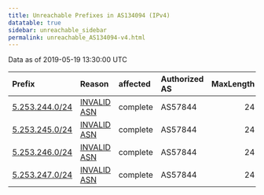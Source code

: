 ```yaml
---
title: Unreachable Prefixes in AS134094 (IPv4)
datatable: true
sidebar: unreachable_sidebar
permalink: unreachable_AS134094-v4.html
---
```


Data as of 2019-05-19 13:30:00 UTC


<div class="datatable-begin"></div>

| Prefix                                                 | Reason                                                                                                 | affected   | Authorized AS   |   MaxLength | Anchor                                         |   unreachable /24s |
|:-------------------------------------------------------|:-------------------------------------------------------------------------------------------------------|:-----------|:----------------|------------:|:-----------------------------------------------|-------------------:|
| [5.253.244.0/24](https://stat.ripe.net/5.253.244.0/24) | [INVALID ASN](https://rpki-validator.ripe.net/announcement-preview?asn=AS134094&prefix=5.253.244.0/24) | complete   | AS57844         |          24 | [RIPE](unreachable_RIPE_NCC_RPKI_Root-v4.html) |                  1 |
| [5.253.245.0/24](https://stat.ripe.net/5.253.245.0/24) | [INVALID ASN](https://rpki-validator.ripe.net/announcement-preview?asn=AS134094&prefix=5.253.245.0/24) | complete   | AS57844         |          24 | [RIPE](unreachable_RIPE_NCC_RPKI_Root-v4.html) |                  1 |
| [5.253.246.0/24](https://stat.ripe.net/5.253.246.0/24) | [INVALID ASN](https://rpki-validator.ripe.net/announcement-preview?asn=AS134094&prefix=5.253.246.0/24) | complete   | AS57844         |          24 | [RIPE](unreachable_RIPE_NCC_RPKI_Root-v4.html) |                  1 |
| [5.253.247.0/24](https://stat.ripe.net/5.253.247.0/24) | [INVALID ASN](https://rpki-validator.ripe.net/announcement-preview?asn=AS134094&prefix=5.253.247.0/24) | complete   | AS57844         |          24 | [RIPE](unreachable_RIPE_NCC_RPKI_Root-v4.html) |                  1 |

<div class="datatable-end"></div>